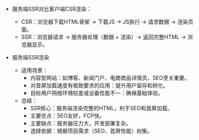
- 服务端SSR对比客户端CSR渲染：
    - CSR：浏览器下载HTML骨架 -> 下载JS -> JS执行 -> 请求数据 -> 渲染页面。
    - SSR：浏览器请求 -> 服务器处理（数据 + 渲染）-> 返回完整HTML -> 浏览器显示。

- 服务端SSR渲染
    - 适用场景：
        - 内容型网站：如博客、新闻门户、电商商品详情页，SEO至关重要。
        - 对首屏加载速度有极致要求的应用：提升用户留存和转化。
        - 目标用户网络环境较差或设备性能不一：确保基础体验。
    - 总结：
        - SSR核心：服务端渲染完整的HTML，利于SEO和首屏加载。
        - 主要优点：SEO友好，FCP快。
        - 主要缺点：服务器压力大，开发部署复杂。
        - 选择依据：根据项目需求（SEO、首屏性能）权衡。
